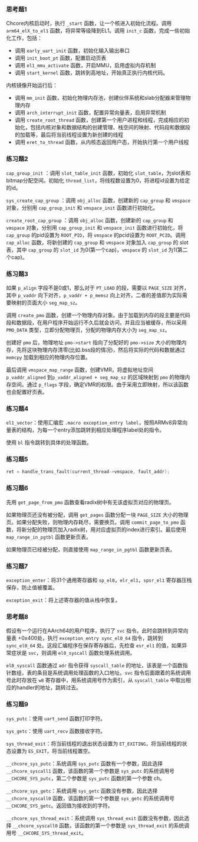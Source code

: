 ### 思考题1

Chcore内核启动时，执行 `_start` 函数，让一个核进入初始化流程。调用 `arm64_elX_to_el1` 函数，将异常等级降到EL1。调用 `init_c` 函数，完成一些初始化工作，包括：

* 调用 `early_uart_init` 函数，初始化输入输出串口
* 调用 `init_boot_pt` 函数，配置启动页表
* 调用 `el1_mmu_activate` 函数，开启MMU，启用虚拟内存机制
* 调用 `start_kernel` 函数，跳转到高地址，开始真正执行内核代码。

内核镜像开始运行后：

* 调用 `mm_init` 函数，初始化物理内存池，创建伙伴系统和slab分配器来管理物理内存
* 调用 `arch_interrupt_init` 函数，配置异常向量表，启用异常机制
* 调用 `create_root_thread` 函数，创建第一个用户进程和线程，完成相应的初始化，包括内核对象和数据结构的创建管理、栈空间的映射、代码段和数据段的加载等，最后将当前线程设置为新创建的线程
* 调用 `eret_to_thread` 函数，从内核态返回用户态，开始执行第一个用户线程

### 练习题2

`cap_group_init` ：调用 `slot_table_init` 函数，初始化 `slot_table`，为slot表和bitmap分配空间。初始化 `thread_list`，将线程数设置为0，将进程id设置为给定的id。

`sys_create_cap_group` ：调用 `obj_alloc` 函数，创建新的 `cap_group` 和 `vmspace` 对象，分别用 `cap_group_init` 和 `vmspace_init` 函数进行初始化。

`create_root_cap_group` ：调用 `obj_alloc` 函数，创建新的 `cap_group` 和 `vmspace` 对象，分别用 `cap_group_init` 和 `vmspace_init` 函数进行初始化，将`cap_group` 的pid设置为 `ROOT_PID`，将 `vmspace` 的pcid设置为 `ROOT_PCID`。调用 `cap_alloc` 函数，将新创建的 `cap_group` 和 `vmspace` 对象加入 `cap_group` 的 slot表，其中 `cap_group` 的 `slot_id` 为0(第一个cap)，`vmspace` 的 `slot_id` 为1(第二个cap)。

### 练习题3

如果 `p_align` 字段不是0或1，那么对于 `PT_LOAD` 的段，需要以 `PAGE_SIZE` 对齐，其中 `p_vaddr` 向下对齐，`p_vaddr + p_memsz` 向上对齐，二者的差值即为实际需要映射的页面大小 `seg_map_sz`。

调用 `create_pmo` 函数，创建一个物理内存对象。由于加载到内存的段主要是代码段和数据段，在用户程序开始运行不久后就会访问，并且应当被缓存，所以采用 `PMO_DATA` 类型，立即分配物理页，分配的物理内存大小为 `seg_map_sz`。

创建好 `pmo` 后，物理地址 `pmo->start` 指向了分配好的 `pmo->size` 大小的物理内存，先将这块物理内存清零(比如.bss段的情况)，然后将实际的代码和数据通过 `memcpy` 加载到相应的物理内存位置。

最后调用 `vmspace_map_range` 函数，创建VMR，将虚拟地址空间 `p_vaddr_aligned` 到`p_vaddr_aligned + seg_map_sz` 的区域映射到 `pmo` 的物理内存空间。通过 `p_flags` 字段，确定VMR的权限。由于采用立即映射，所以该函数也会配置好页表。

### 练习题4

`el1_vector`：使用汇编宏 `.macro exception_entry label`，按照ARMv8异常向量表的结构，为每一个entry添加跳转到相应处理程序label处的指令。

使用 `bl` 指令跳转到具体的处理函数。

### 练习题5
``` c
ret = handle_trans_fault(current_thread->vmspace, fault_addr);
```

### 练习题6

先用 `get_page_from_pmo` 函数查看radix树中有无该虚拟页对应的物理页。

如果物理页还没有被分配，调用 `get_pages` 函数分配一块 `PAGE_SIZE` 大小的物理页。如果分配失败，则物理内存耗尽，需要换页。调用 `commit_page_to_pmo` 函数，将新分配的物理页加入radix树，用对应虚拟页的index进行索引。最后使用 `map_range_in_pgtbl` 函数更新页表。

如果物理页已经被分配，则直接使用 `map_range_in_pgtbl` 函数更新页表。

### 练习题7

`exception_enter`：将31个通用寄存器和 `sp_el0`，`elr_el1`，`spsr_el1` 寄存器压栈保存，防止值被覆盖。

`exception_exit`：将上述寄存器的值从栈中恢复。

### 思考题8

假设有一个运行在AArch64的用户程序，执行了 `svc` 指令。此时会跳转到异常向量表 +0x400处，执行 `exception_entry sync_el0_64` 指令，跳转到 `sync_el0_64` 处。这段汇编程序在保存寄存器后，先检查 `esr_el1` 的值，如果异常症状是 `svc`，则调用 `el0_syscall` 函数处理系统调用。

`el0_syscall` 函数通过 `adr` 指令获得 `syscall_table` 的地址，该表是一个函数指针数组，表的条目是系统调用处理函数的入口地址。`svc` 指令后面跟着的系统调用号此时存放在 `w8` 寄存器中，用系统调用号作为索引，从 `syscall_table` 中取出相应的handler的地址，跳转过去。

### 练习题9

`sys_putc`：使用 `uart_send` 函数打印字符。

`sys_getc`：使用 `uart_recv` 函数接收字符。

`sys_thread_exit`：将当前线程的退出状态设置为 `ET_EXITING`，将当前线程的状态设置为 `ES_EXIT`，将当前线程置空。

`__chcore_sys_putc`：系统调用 `sys_putc` 函数有一个参数，因此选择 `__chcore_syscall1` 函数，该函数的第一个参数是 `sys_putc` 的系统调用号 `__CHCORE_SYS_putc`，第二个参数是 `sys_putc` 函数的第一个参数 ch。

`__chcore_sys_getc`：系统调用 `sys_getc` 函数没有参数，因此选择 `__chcore_syscall0` 函数，该函数的第一个参数是 `sys_getc` 的系统调用号 `__CHCORE_SYS_getc`。返回值为接收到的字符。

`__chcore_sys_thread_exit`：系统调用 `sys_thread_exit` 函数没有参数，因此选择 `__chcore_syscall0` 函数，该函数的第一个参数是 `sys_thread_exit` 的系统调用号 `__CHCORE_SYS_thread_exit`。